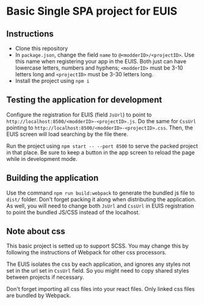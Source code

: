 # Basic Single SPA project for EUIS

## Instructions

- Clone this repository
- In `package.json`, change the field `name` to `@<modderID>/<projectID>`. Use this name when registering your app in the EUIS. Both just can have lowercase letters, numbers and hyphens; `<modderID>` must be 3-10 letters long and `<projectID>` must be 3-30 letters long.
- Install the project using `npm i`

## Testing the application for development

Configure the registration for EUIS (field `JsUrl`) to point to `http://localhost:8500/<modderID>-<projectID>.js`. Do the same for `CssUrl` pointing to `http://localhost:8500/<modderID>-<projectID>.css`. Then, the EUIS screen will load searching by the file there.

Run the project using `npm start -- --port 8500` to serve the packed project in that place. Be sure to keep a button in the app screen to reload the page while in development mode.

## Building the application

Use the command `npm run build:webpack` to generate the bundled js file to `dist/` folder. Don't forget packing it along when distributing the application. As well, you will need to change both `JsUrl` and `CssUrl` in EUIS registration to point the bundled JS/CSS instead of the localhost.

## Note about css

This basic project is setted up to support SCSS. You may change this by following the instructions of Webpack for other css processors.

The EUIS isolates the css by each application, and ignores any styles not set in the url set in `CssUrl` field. So you might need to copy shared styles between projects if necessary.

Don't forget importing all css files into your react files. Only linked css files are bundled by Webpack.